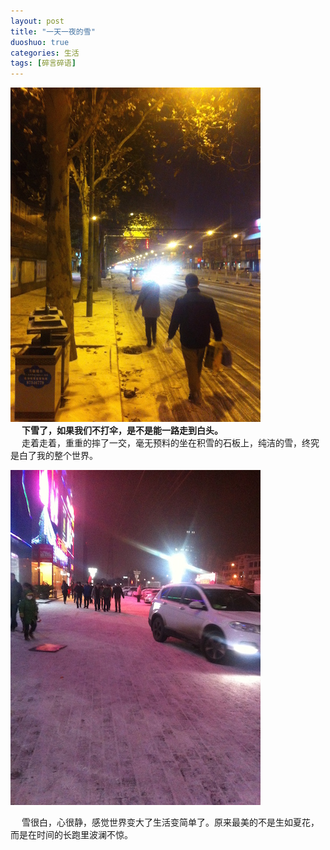 ```yaml
---
layout: post
title: "一天一夜的雪"
duoshuo: true
categories: 生活
tags: [碎言碎语] 
---
```


![风吹过的夏天](/static/images/20150128001.jpg)  
&emsp;
**下雪了，如果我们不打伞，是不是能一路走到白头。**  
&emsp;
走着走着，重重的摔了一交，毫无预料的坐在积雪的石板上，纯洁的雪，终究是白了我的整个世界。  

<!-- more -->


![风吹过的夏天](/static/images/20150128002.jpg) 

&emsp;
雪很白，心很静，感觉世界变大了生活变简单了。原来最美的不是生如夏花，而是在时间的长跑里波澜不惊。  

